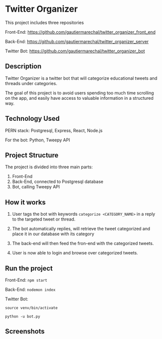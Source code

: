 # Twitter Organizer
This project includes three repositories

Front-End: https://github.com/gautiermarechal/twitter_organizer_front_end

Back-End: https://github.com/gautiermarechal/twitter_organizer_server

Twitter Bot: https://github.com/gautiermarechal/twitter_organizer_bot

## Description
Twitter Organizer is a twitter bot that will categorize educational tweets and threads under categories. 

The goal of this project is to avoid users spending too much time scrolling on the app, and easily have access to valuable information in a structured way. 

## Technology Used
PERN stack: Postgresql, Express, React, Node.js 

For the bot: Python, Tweepy API

## Project Structure
The project is divided into three main parts: 

1. Front-End
2. Back-End, connected to Postgresql database
3. Bot, calling Tweepy API

## How it works

1. User tags the bot with keywords `categorize <CATEGORY_NAME>` in a reply to the targeted tweet or thread.

2. The bot automatically replies, will retrieve the tweet categorized and place it in our database with its category

3. The back-end will then feed the fron-end with the categorized tweets.

4. User is now able to login and browse over categorized tweets.

## Run the project

Front-End: `npm start`

Back-End: `nodemon index`

Twitter Bot:

`source venv/bin/activate`

`python -u bot.py`

## Screenshots


